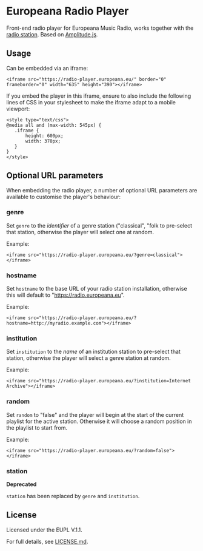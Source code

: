 Europeana Radio Player
======
Front-end radio player for Europeana Music Radio, works together with the [radio station](https://github.com/europeana/radio-station). Based on [Amplitude.js](https://github.com/521dimensions/amplitudejs).

Usage
------
Can be embedded via an iframe:
~~~~
<iframe src="https://radio-player.europeana.eu/" border="0" frameborder="0" width="635" height="390"></iframe>
~~~~

If you embed the player in this iframe, ensure to also include the following lines of CSS in your stylesheet to make the iframe adapt to a mobile viewport:
~~~~
<style type="text/css">
@media all and (max-width: 545px) {
   .iframe {
       height: 600px;
       width: 370px;
   }
}
</style>
~~~~

Optional URL parameters
-----------------------

When embedding the radio player, a number of optional URL parameters are
available to customise the player's behaviour:

### genre

Set `genre` to the _identifier_ of a genre station ("classical", "folk to pre-select that station,
otherwise the player will select one at random.

Example:
~~~~
<iframe src="https://radio-player.europeana.eu/?genre=classical"></iframe>
~~~~

### hostname

Set `hostname` to the base URL of your radio station installation, otherwise
this will default to "https://radio.europeana.eu".

Example:
~~~~
<iframe src="https://radio-player.europeana.eu/?hostname=http://myradio.example.com"></iframe>
~~~~

### institution

Set `institution` to the _name_ of an institution station to pre-select that
station, otherwise the player will select a genre station at random.

Example:
~~~~
<iframe src="https://radio-player.europeana.eu/?institution=Internet Archive"></iframe>
~~~~

### random

Set `random` to "false" and the player will begin at the start of the current
playlist for the active station. Otherwise it will choose a random position
in the playlist to start from.

Example:
~~~~
<iframe src="https://radio-player.europeana.eu/?random=false"></iframe>
~~~~

### station

**Deprecated**

`station` has been replaced by `genre` and `institution`.

License
-------

Licensed under the EUPL V.1.1.

For full details, see [LICENSE.md](LICENSE.md).
